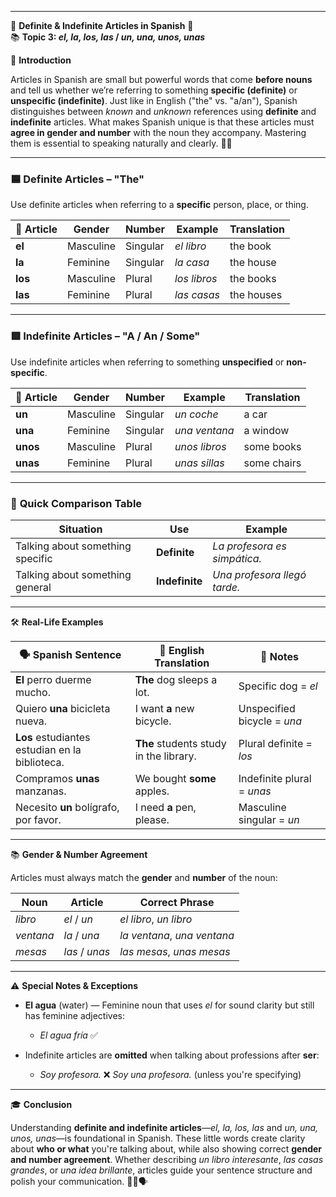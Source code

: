 
---
🌟 **Definite & Indefinite Articles in Spanish** 🌟  
📚 **Topic 3: _el, la, los, las_ / _un, una, unos, unas_**

📘 **Introduction**

Articles in Spanish are small but powerful words that come **before nouns** and tell us whether we’re referring to something **specific (definite)** or **unspecific (indefinite)**. Just like in English ("the" vs. "a/an"), Spanish distinguishes between _known_ and _unknown_ references using **definite** and **indefinite** articles. What makes Spanish unique is that these articles must **agree in gender and number** with the noun they accompany. Mastering them is essential to speaking naturally and clearly. 🧠📘

---

### 🟦 **Definite Articles – "The"**

Use definite articles when referring to a **specific** person, place, or thing.

|🧱 Article|Gender|Number|Example|Translation|
|---|---|---|---|---|
|**el**|Masculine|Singular|_el libro_|the book|
|**la**|Feminine|Singular|_la casa_|the house|
|**los**|Masculine|Plural|_los libros_|the books|
|**las**|Feminine|Plural|_las casas_|the houses|

---

### 🟥 **Indefinite Articles – "A / An / Some"**

Use indefinite articles when referring to something **unspecified** or **non-specific**.

|🧱 Article|Gender|Number|Example|Translation|
|---|---|---|---|---|
|**un**|Masculine|Singular|_un coche_|a car|
|**una**|Feminine|Singular|_una ventana_|a window|
|**unos**|Masculine|Plural|_unos libros_|some books|
|**unas**|Feminine|Plural|_unas sillas_|some chairs|

---

### 📌 **Quick Comparison Table**

|Situation|Use|Example|
|---|---|---|
|Talking about something specific|**Definite**|_La profesora es simpática._|
|Talking about something general|**Indefinite**|_Una profesora llegó tarde._|

---

🛠️ **Real-Life Examples**

|🗣️ Spanish Sentence|💬 English Translation|🧠 Notes|
|---|---|---|
|**El** perro duerme mucho.|**The** dog sleeps a lot.|Specific dog = _el_|
|Quiero **una** bicicleta nueva.|I want **a** new bicycle.|Unspecified bicycle = _una_|
|**Los** estudiantes estudian en la biblioteca.|**The** students study in the library.|Plural definite = _los_|
|Compramos **unas** manzanas.|We bought **some** apples.|Indefinite plural = _unas_|
|Necesito **un** bolígrafo, por favor.|I need **a** pen, please.|Masculine singular = _un_|

---

📚 **Gender & Number Agreement**

Articles must always match the **gender** and **number** of the noun:

|Noun|Article|Correct Phrase|
|---|---|---|
|_libro_|_el_ / _un_|_el libro_, _un libro_|
|_ventana_|_la_ / _una_|_la ventana_, _una ventana_|
|_mesas_|_las_ / _unas_|_las mesas_, _unas mesas_|

---

⚠️ **Special Notes & Exceptions**

- **El agua** (water) — Feminine noun that uses _el_ for sound clarity but still has feminine adjectives:
    
    - _El agua fría_ ✅
        
- Indefinite articles are **omitted** when talking about professions after **ser**:
    
    - _Soy profesora._ ❌ _Soy una profesora._ (unless you're specifying)
        

---

🎓 **Conclusion**

Understanding **definite and indefinite articles**—_el, la, los, las_ and _un, una, unos, unas_—is foundational in Spanish. These little words create clarity about **who or what** you're talking about, while also showing correct **gender and number agreement**. Whether describing _un libro interesante_, _las casas grandes_, or _una idea brillante_, articles guide your sentence structure and polish your communication. 📘🔤🗣️